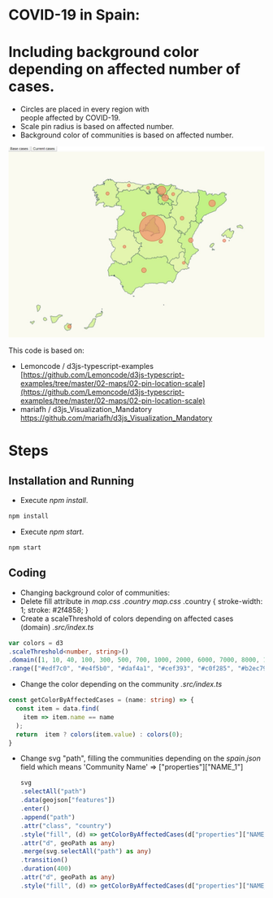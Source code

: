 # COVID-19 in Spain:
# Including background color depending on affected number of cases.

 - Circles are placed in every region with   
people affected by COVID-19. 
 - Scale pin radius is based on affected number.
 - Background color of communities is based on affected number.


![Map](/content/map.png)

This code is based on:

- Lemoncode / d3js-typescript-examples  
[https://github.com/Lemoncode/d3js-typescript-examples/tree/master/02-maps/02-pin-location-scale](https://github.com/Lemoncode/d3js-typescript-examples/tree/master/02-maps/02-pin-location-scale)
- mariafh / d3js_Visualization_Mandatory 
https://github.com/mariafh/d3js_Visualization_Mandatory

# Steps

## Installation and Running

- Execute _npm install_.
```bash
npm install
```
- Execute _npm start_.
```bash
npm start
```
## Coding

- Changing background color of communities:
 - Delete fill attribute in _map.css_ _.country_
_map.css_
.country {
  stroke-width: 1;
  stroke: #2f4858;
}
 - Create a scaleThreshold of colors depending on affected cases (domain)
_.src/index.ts_
  ```typescript
var colors = d3 
  .scaleThreshold<number, string>()
  .domain([1, 10, 40, 100, 300, 500, 700, 1000, 2000, 6000, 7000, 8000, 10000, 12000])
  .range(["#edf7c0", "#e4f5b0", "#daf4a1", "#cef393", "#c0f285", "#b2ec79", "#a3e76d", "#93e162", "#80d555", "#6dc848", "#59bc3b", "#43b02e"]);
  ```
 - Change the color depending on the community
_.src/index.ts_
  ```typescript
  const getColorByAffectedCases = (name: string) => {
    const item = data.find(
      item => item.name == name
    );
    return  item ? colors(item.value) : colors(0);
  }
  ```
 - Change svg "path", filling the communities depending on the _spain.json_ field which means 'Community Name' => ["properties"]["NAME_1"]
    ```typescript
    svg
    .selectAll("path")
    .data(geojson["features"])
    .enter()
    .append("path")
    .attr("class", "country")
    .style("fill", (d) => getColorByAffectedCases(d["properties"]["NAME_1"]))
    .attr("d", geoPath as any)
    .merge(svg.selectAll("path") as any)
    .transition()
    .duration(400)
    .attr("d", geoPath as any)
    .style("fill", (d) => getColorByAffectedCases(d["properties"]["NAME_1"]));
    ```
